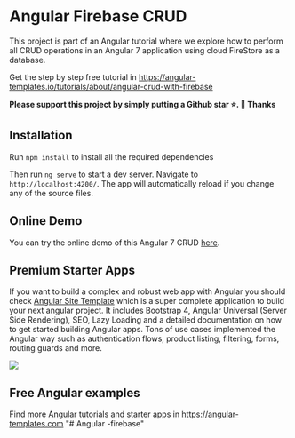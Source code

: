 # Angular Firebase CRUD

This project is part of an Angular tutorial where we explore how to perform all CRUD operations in an Angular 7 application using cloud FireStore as a database.

Get the step by step free tutorial in https://angular-templates.io/tutorials/about/angular-crud-with-firebase

**Please support this project by simply putting a Github star ⭐. 🙏 Thanks**

## Installation

Run `npm install` to install all the required dependencies

Then run `ng serve` to start a dev server.
Navigate to `http://localhost:4200/`. The app will automatically reload if you change any of the source files.


## Online Demo

You can try the online demo of this Angular 7 CRUD [here](https://splendid-ground-95214.firebaseapp.com/home).

## Premium Starter Apps
If you want to build a complex and robust web app with Angular you should check [Angular Site Template](https://angular-templates.com/product/angular-site-template) which is a super complete application to build your next angular project. It includes Bootstrap 4, Angular Universal (Server Side Rendering), SEO, Lazy Loading and a detailed documentation on how to get started building Angular apps. Tons of use cases implemented the Angular way such as authentication flows, product listing, filtering, forms, routing guards and more.


![](https://s3-us-west-2.amazonaws.com/angular-templates/angular-site-template/angular-site-template-cover.png)

## Free Angular examples
Find more Angular tutorials and starter apps in https://angular-templates.com
"# Angular -firebase" 
